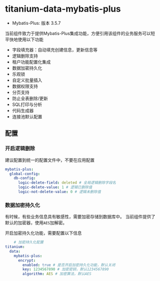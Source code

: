 # titanium-data-mybatis-plus

* Mybatis-Plus: 版本 3.5.7


当前组件致力于提供Mybatis-Plus集成功能，方便引用该组件的业务服务可以短平快地使用以下功能
- 字段填充器：自动填充创建信息，更新信息等
- 逻辑删除支持
- 租户功能配置化集成
- 数据加密持久化
- 乐观锁
- 自定义批量插入
- 数据权限支持
- 分页支持
- 防止全表删除/更新
- SQL打印与分析 
- 代码生成器
- 连接池默认配置

## 配置
### 开启逻辑删除
建议配置到统一的配置文件中，不要在应用配置
```yaml
mybatis-plus:
  global-config:
    db-config:
      logic-delete-field: deleted # 全局逻辑删除字段名
      logic-delete-value: 1 # 逻辑已删除值
      logic-not-delete-value: 0 # 逻辑未删除值
```

### 数据加密持久化
有时候，有些业务信息具有敏感性，需要加密存储到数据库中。
当前组件提供了默认的加密器，使用`AES`加解密。

开启加密持久化功能，需要配置以下信息
```yaml
    # 加密持久化配置
titanium:
  data:
    mybatis-plus:
      encrypt:
        enabled: true # 是否开启加密持久化功能，默认关闭
        key: 1234567890 # 加密密钥，默认1234567890
        algorithm: AES # 加密算法，默认AES
```

